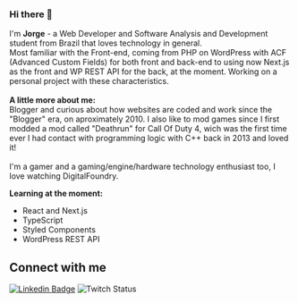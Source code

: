 ### Hi there 👋
<!--
<img align="right" width="400" height="400" src="url">
-->


I'm <b>Jorge</b> - a Web Developer and Software Analysis and Development student from Brazil that loves technology in general.
\
Most familiar with the Front-end, coming from PHP on WordPress with ACF (Advanced Custom Fields) for both front and back-end to using now Next.js as the front and WP REST API for the back, at the moment. Working on a personal project with these characteristics.
\
\
<b>A little more about me:</b>
\
Blogger and curious about how websites are coded and work since the "Blogger" era, on aproximately 2010. I also like to mod games since I first modded a mod called "Deathrun" for Call Of Duty 4, wich was the first time ever I had contact with programming logic with C++ back in 2013 and loved it!
\
\
I'm a gamer and a gaming/engine/hardware technology enthusiast too, I love watching DigitalFoundry.

<b>Learning at the moment:</b>
- React and Next.js
- TypeScript
- Styled Components
- WordPress REST API


## Connect with me
[![Linkedin Badge](https://img.shields.io/badge/-LinkedIn-blue?style=flat-square&logo=Linkedin&logoColor=white&link=https://www.linkedin.com/in/jorge-luiz-5a7501206/)](https://www.linkedin.com/in/jorge-luiz-5a7501206/)
![Twitch Status](https://img.shields.io/twitch/status/jrgg1?label=Twitch&style=social)



<!--
**dotjorge/dotjorge** is a ✨ _special_ ✨ repository because its `README.md` (this file) appears on your GitHub profile.

Here are some ideas to get you started:

- 🔭 I’m currently working on ...
- 🌱 I’m currently learning ...
- 👯 I’m looking to collaborate on ...
- 🤔 I’m looking for help with ...
- 💬 Ask me about ...
- 📫 How to reach me: ...
- 😄 Pronouns: ...
- ⚡ Fun fact: ...
-->

